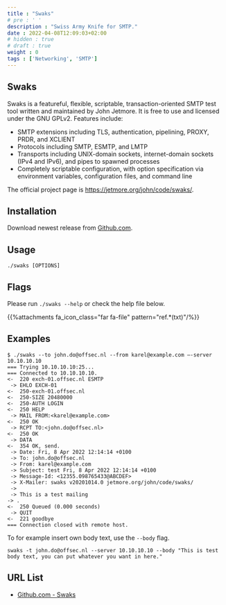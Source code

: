```yaml
---
title : "Swaks"
# pre : ' '
description : "Swiss Army Knife for SMTP."
date : 2022-04-08T12:09:03+02:00
# hidden : true
# draft : true
weight : 0
tags : ['Networking', 'SMTP']
---
```


## Swaks

Swaks is a featureful, flexible, scriptable, transaction-oriented SMTP test tool written and maintained by John Jetmore.  It is free to use and licensed under the GNU GPLv2. Features include:

* SMTP extensions including TLS, authentication, pipelining, PROXY, PRDR, and XCLIENT
* Protocols including SMTP, ESMTP, and LMTP
* Transports including UNIX-domain sockets, internet-domain sockets (IPv4 and IPv6), and pipes to spawned processes
* Completely scriptable configuration, with option specification via environment variables, configuration files, and command line

The official project page is <https://jetmore.org/john/code/swaks/>.

## Installation

Download newest release from [Github.com](https://github.com/jetmore/swaks/releases).

## Usage

```plain
./swaks [OPTIONS]
```

## Flags

Please run `./swaks --help` or check the help file below.

{{%attachments fa_icon_class="far fa-file" pattern="ref.*(txt)"/%}}

## Examples

```plain
$ ./swaks --to john.do@offsec.nl --from karel@example.com –-server 10.10.10.10
=== Trying 10.10.10.10:25...
=== Connected to 10.10.10.10.
<-  220 exch-01.offsec.nl ESMTP
 -> EHLO EXCH-01
<-  250-exch-01.offsec.nl
<-  250-SIZE 20480000
<-  250-AUTH LOGIN
<-  250 HELP
 -> MAIL FROM:<karel@example.com>
<-  250 OK
 -> RCPT TO:<john.do@offsec.nl>
<-  250 OK
 -> DATA
<-  354 OK, send.
 -> Date: Fri, 8 Apr 2022 12:14:14 +0100
 -> To: john.do@offsec.nl
 -> From: karel@example.com
 -> Subject: test Fri, 8 Apr 2022 12:14:14 +0100
 -> Message-Id: <12355.098765433@ABCDEF>
 -> X-Mailer: swaks v20201014.0 jetmore.org/john/code/swaks/
 ->
 -> This is a test mailing
-> .
<-  250 Queued (0.000 seconds)
 -> QUIT
<-  221 goodbye
=== Connection closed with remote host.
```

To for example insert own body text, use the `--body` flag.

```plain
swaks -t john.do@offsec.nl --server 10.10.10.10 --body "This is test body text, you can put whatever you want in here."
```

## URL List

- [Github.com - Swaks](https://github.com/jetmore/swaks)
